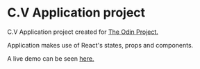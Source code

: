 # C.V Application project

C.V Application project created for [The Odin Project.](https://www.theodinproject.com/courses/javascript/lessons/cv-application)

Application makes use of React's states, props and components.

A live demo can be seen [here.](https://jerrytnutt.github.io/CV-React-Project/)

